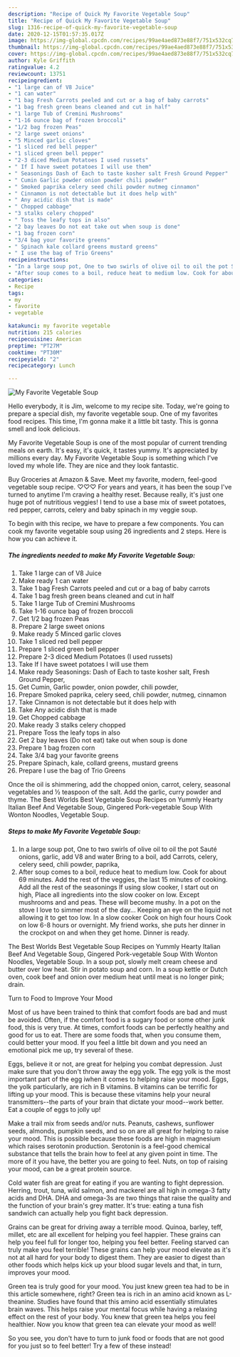 ```yaml
---
description: "Recipe of Quick My Favorite Vegetable Soup"
title: "Recipe of Quick My Favorite Vegetable Soup"
slug: 1316-recipe-of-quick-my-favorite-vegetable-soup
date: 2020-12-15T01:57:35.017Z
image: https://img-global.cpcdn.com/recipes/99ae4aed873e88f7/751x532cq70/my-favorite-vegetable-soup-recipe-main-photo.jpg
thumbnail: https://img-global.cpcdn.com/recipes/99ae4aed873e88f7/751x532cq70/my-favorite-vegetable-soup-recipe-main-photo.jpg
cover: https://img-global.cpcdn.com/recipes/99ae4aed873e88f7/751x532cq70/my-favorite-vegetable-soup-recipe-main-photo.jpg
author: Kyle Griffith
ratingvalue: 4.2
reviewcount: 13751
recipeingredient:
- "1 large can of V8 Juice"
- "1 can water"
- "1 bag Fresh Carrots peeled and cut or a bag of baby carrots"
- "1 bag fresh green beans cleaned and cut in half"
- "1 large Tub of Cremini Mushrooms"
- "1-16 ounce bag of frozen broccoli"
- "1/2 bag frozen Peas"
- "2 large sweet onions"
- "5 Minced garlic cloves"
- "1 sliced red bell pepper"
- "1 sliced green bell pepper"
- "2-3 diced Medium Potatoes I used russets"
- " If I have sweet potatoes I will use them"
- " Seasonings Dash of Each to taste kosher salt Fresh Ground Pepper"
- " Cumin Garlic powder onion powder chili powder"
- " Smoked paprika celery seed chili powder nutmeg cinnamon"
- " Cinnamon is not detectable but it does help with"
- " Any acidic dish that is made"
- " Chopped cabbage"
- "3 stalks celery chopped"
- " Toss the leafy tops in also"
- "2 bay leaves Do not eat take out when soup is done"
- "1 bag frozen corn"
- "3/4 bag your favorite greens"
- " Spinach kale collard greens mustard greens"
- " I use the bag of Trio Greens"
recipeinstructions:
- "In a large soup pot, One to two swirls of olive oil to oil the pot Sauté onions, garlic, add V8 and water Bring to a boil, add Carrots, celery, celery seed, chili powder, paprika,"
- "After soup comes to a boil, reduce heat to medium low. Cook for about 69 minutes. Add the rest of the veggies, the last 15 minutes of cooking. Add all the rest of the seasonings If using slow cooker, I start out on high, Place all ingredients into the slow cooker on low. Except mushrooms and and peas. These will become mushy. In a pot on the stove I love to simmer most of the day... Keeping an eye on the liquid not allowing it to get too low. In a slow cooker Cook on high four hours Cook on low 6-8 hours or overnight. My friend works, she puts her dinner in the crockpot on and when they get home. Dinner is ready."
categories:
- Recipe
tags:
- my
- favorite
- vegetable

katakunci: my favorite vegetable 
nutrition: 215 calories
recipecuisine: American
preptime: "PT27M"
cooktime: "PT30M"
recipeyield: "2"
recipecategory: Lunch

---
```



![My Favorite Vegetable Soup](https://img-global.cpcdn.com/recipes/99ae4aed873e88f7/751x532cq70/my-favorite-vegetable-soup-recipe-main-photo.jpg)

Hello everybody, it is Jim, welcome to my recipe site. Today, we're going to prepare a special dish, my favorite vegetable soup. One of my favorites food recipes. This time, I'm gonna make it a little bit tasty. This is gonna smell and look delicious.

My Favorite Vegetable Soup is one of the most popular of current trending meals on earth. It's easy, it's quick, it tastes yummy. It's appreciated by millions every day. My Favorite Vegetable Soup is something which I've loved my whole life. They are nice and they look fantastic.

Buy Groceries at Amazon &amp; Save. Meet my favorite, modern, feel-good vegetable soup recipe. ♡♡♡ For years and years, it has been the soup I&#39;ve turned to anytime I&#39;m craving a healthy reset. Because really, it&#39;s just one huge pot of nutritious veggies! I tend to use a base mix of sweet potatoes, red pepper, carrots, celery and baby spinach in my veggie soup.


To begin with this recipe, we have to prepare a few components. You can cook my favorite vegetable soup using 26 ingredients and 2 steps. Here is how you can achieve it.

<!--inarticleads1-->

##### The ingredients needed to make My Favorite Vegetable Soup:

1. Take 1 large can of V8 Juice
1. Make ready 1 can water
1. Take 1 bag Fresh Carrots peeled and cut or a bag of baby carrots
1. Take 1 bag fresh green beans cleaned and cut in half
1. Take 1 large Tub of Cremini Mushrooms
1. Take 1-16 ounce bag of frozen broccoli
1. Get 1/2 bag frozen Peas
1. Prepare 2 large sweet onions
1. Make ready 5 Minced garlic cloves
1. Take 1 sliced red bell pepper
1. Prepare 1 sliced green bell pepper
1. Prepare 2-3 diced Medium Potatoes (I used russets)
1. Take  If I have sweet potatoes I will use them
1. Make ready  Seasonings: Dash of Each to taste kosher salt, Fresh Ground Pepper,
1. Get  Cumin, Garlic powder, onion powder, chili powder,
1. Prepare  Smoked paprika, celery seed, chili powder, nutmeg, cinnamon
1. Take  Cinnamon is not detectable but it does help with
1. Take  Any acidic dish that is made
1. Get  Chopped cabbage
1. Make ready 3 stalks celery chopped
1. Prepare  Toss the leafy tops in also
1. Get 2 bay leaves (Do not eat) take out when soup is done
1. Prepare 1 bag frozen corn
1. Take 3/4 bag your favorite greens
1. Prepare  Spinach, kale, collard greens, mustard greens
1. Prepare  I use the bag of Trio Greens


Once the oil is shimmering, add the chopped onion, carrot, celery, seasonal vegetables and ½ teaspoon of the salt. Add the garlic, curry powder and thyme. The Best Worlds Best Vegetable Soup Recipes on Yummly Hearty Italian Beef And Vegetable Soup, Gingered Pork-vegetable Soup With Wonton Noodles, Vegetable Soup. 

<!--inarticleads2-->

##### Steps to make My Favorite Vegetable Soup:

1. In a large soup pot, One to two swirls of olive oil to oil the pot Sauté onions, garlic, add V8 and water Bring to a boil, add Carrots, celery, celery seed, chili powder, paprika,
1. After soup comes to a boil, reduce heat to medium low. Cook for about 69 minutes. Add the rest of the veggies, the last 15 minutes of cooking. Add all the rest of the seasonings If using slow cooker, I start out on high, Place all ingredients into the slow cooker on low. Except mushrooms and and peas. These will become mushy. In a pot on the stove I love to simmer most of the day... Keeping an eye on the liquid not allowing it to get too low. In a slow cooker Cook on high four hours Cook on low 6-8 hours or overnight. My friend works, she puts her dinner in the crockpot on and when they get home. Dinner is ready.


The Best Worlds Best Vegetable Soup Recipes on Yummly Hearty Italian Beef And Vegetable Soup, Gingered Pork-vegetable Soup With Wonton Noodles, Vegetable Soup. In a soup pot, slowly melt cream cheese and butter over low heat. Stir in potato soup and corn. In a soup kettle or Dutch oven, cook beef and onion over medium heat until meat is no longer pink; drain. 

Turn to Food to Improve Your Mood


Most of us have been trained to think that comfort foods are bad and must be avoided. Often, if the comfort food is a sugary food or some other junk food, this is very true. At times, comfort foods can be perfectly healthy and good for us to eat. There are some foods that, when you consume them, could better your mood. If you feel a little bit down and you need an emotional pick me up, try several of these.

Eggs, believe it or not, are great for helping you combat depression. Just make sure that you don't throw away the egg yolk. The egg yolk is the most important part of the egg iwhen it comes to helping raise your mood. Eggs, the yolk particularly, are rich in B vitamins. B vitamins can be terrific for lifting up your mood. This is because these vitamins help your neural transmitters--the parts of your brain that dictate your mood--work better. Eat a couple of eggs to jolly up!

Make a trail mix from seeds and/or nuts. Peanuts, cashews, sunflower seeds, almonds, pumpkin seeds, and so on are all great for helping to raise your mood. This is possible because these foods are high in magnesium which raises serotonin production. Serotonin is a feel-good chemical substance that tells the brain how to feel at any given point in time. The more of it you have, the better you are going to feel. Nuts, on top of raising your mood, can be a great protein source.

Cold water fish are great for eating if you are wanting to fight depression. Herring, trout, tuna, wild salmon, and mackerel are all high in omega-3 fatty acids and DHA. DHA and omega-3s are two things that raise the quality and the function of your brain's grey matter. It's true: eating a tuna fish sandwich can actually help you fight back depression. 

Grains can be great for driving away a terrible mood. Quinoa, barley, teff, millet, etc are all excellent for helping you feel happier. These grains can help you feel full for longer too, helping you feel better. Feeling starved can truly make you feel terrible! These grains can help your mood elevate as it's not at all hard for your body to digest them. They are easier to digest than other foods which helps kick up your blood sugar levels and that, in turn, improves your mood.

Green tea is truly good for your mood. You just knew green tea had to be in this article somewhere, right? Green tea is rich in an amino acid known as L-theanine. Studies have found that this amino acid essentially stimulates brain waves. This helps raise your mental focus while having a relaxing effect on the rest of your body. You knew that green tea helps you feel healthier. Now you know that green tea can elevate your mood as well!

So you see, you don't have to turn to junk food or foods that are not good for you just so to feel better! Try a few of these instead!

